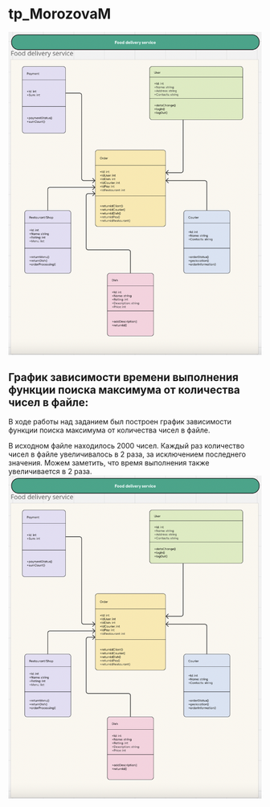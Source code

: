# tp_MorozovaM
![Picture](https://github.com/Mary-Cat-77/tp_MorozovaM/blob/main/Диаграмма%20классов.png)
## График зависимости времени выполнения функции поиска максимума от количества чисел в файле:
В ходе работы над заданием был построен график зависимости функции поиска максимума от количества чисел в файле. 

В исходном файле находилось 2000 чисел. Каждый раз количество чисел в файле увеличивалось в 2 раза, за исключением последнего значения. Можем заметить, что время выполнения также увеличивается в 2 раза.
![Picture](https://github.com/Mary-Cat-77/tp_MorozovaM/blob/367f3cf3e916b4df1a5a8274d92cd71db118b3ff/%D0%9A%D0%BB%D0%B0%D1%81%D1%81%D1%8B.png)
